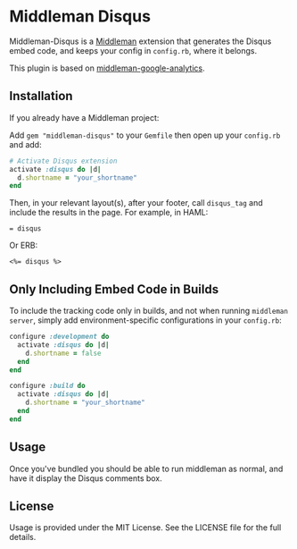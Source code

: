# Middleman Disqus

Middleman-Disqus is a [Middleman](https://github.com/middleman/middleman)
extension that generates the Disqus embed code, and keeps your config
in `config.rb`, where it belongs.

This plugin is based on [middleman-google-analytics](https://github.com/MrJoy/middleman-google-analytics).

## Installation

If you already have a Middleman project:

Add `gem "middleman-disqus"` to your `Gemfile` then open up your `config.rb` and add:

```ruby
# Activate Disqus extension
activate :disqus do |d|
  d.shortname = "your_shortname"
end
```

Then, in your relevant layout(s), after your footer, call `disqus_tag` and
include the results in the page.  For example, in HAML:

```haml
= disqus
```

Or ERB:

```erb
<%= disqus %>
```

## Only Including Embed Code in Builds

To include the tracking code only in builds, and not when running
`middleman server`, simply add environment-specific configurations in your
`config.rb`:

```ruby
configure :development do
  activate :disqus do |d|
    d.shortname = false
  end
end

configure :build do
  activate :disqus do |d|
    d.shortname = "your_shortname"
  end
end
```

## Usage

Once you've bundled you should be able to run middleman as normal, and have it
display the Disqus comments box.

## License

Usage is provided under the MIT License. See the LICENSE file for the full details.
